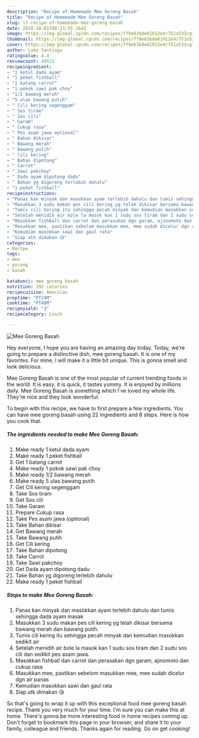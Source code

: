 ```yaml
---
description: "Recipe of Homemade Mee Goreng Basah"
title: "Recipe of Homemade Mee Goreng Basah"
slug: 17-recipe-of-homemade-mee-goreng-basah
date: 2020-10-01T08:23:55.164Z
image: https://img-global.cpcdn.com/recipes/ff9e63bde61012e4/751x532cq70/mee-goreng-basah-resipi-foto-utama.jpg
thumbnail: https://img-global.cpcdn.com/recipes/ff9e63bde61012e4/751x532cq70/mee-goreng-basah-resipi-foto-utama.jpg
cover: https://img-global.cpcdn.com/recipes/ff9e63bde61012e4/751x532cq70/mee-goreng-basah-resipi-foto-utama.jpg
author: Luke Santiago
ratingvalue: 4.4
reviewcount: 44511
recipeingredient:
- "1 ketul dada ayam"
- "1 peket fishball"
- "1 batang carrot"
- "1 pokok sawi pak choy"
- "1/2 bawang merah"
- "5 ulas bawang putih"
- " Cili kering segenggam"
- " Sos tiram"
- " Sos cili"
- " Garam"
- " Cukup rasa"
- " Pes asam jawa optional"
- " Bahan dikisar"
- " Bawang merah"
- " Bawang putih"
- " Cili kering"
- " Bahan dipotong"
- " Carrot"
- " Sawi pakchoy"
- " Dada ayam dipotong dadu"
- " Bahan yg digoreng terlebih dahulu"
- "1 peket fishball"
recipeinstructions:
- "Panas kan minyak dan masokkan ayam terlebih dahulu dan tumis sehingga dada ayam masak"
- "Masukkan 3 sudu makan pes cili kering yg telah dikisar bersama bawang merah dan bawang putih."
- "Tumis cili kering itu sehingga pecah minyak dan kemudian masokkan sedikit air"
- "Setelah menidih air bole la masok kan 1 sudu sos tiram dan 2 sudu sos cili dan sedikit pes asam jawa."
- "Masokkan fishball dan carrot dan perasakan dgn garam, ajinomoto dan cukup rasa"
- "Masukkan mee, pastikan sebelom masukkan mee, mee sudah dicelur dgn air panas"
- "Kemudian masokkan sawi dan gaul rata"
- "Siap utk dimakan 😘"
categories:
- Recipe
tags:
- mee
- goreng
- basah

katakunci: mee goreng basah 
nutrition: 292 calories
recipecuisine: American
preptime: "PT24M"
cooktime: "PT40M"
recipeyield: "3"
recipecategory: Lunch

---
```



![Mee Goreng Basah](https://img-global.cpcdn.com/recipes/ff9e63bde61012e4/751x532cq70/mee-goreng-basah-resipi-foto-utama.jpg)

Hey everyone, I hope you are having an amazing day today. Today, we're going to prepare a distinctive dish, mee goreng basah. It is one of my favorites. For mine, I will make it a little bit unique. This is gonna smell and look delicious.



Mee Goreng Basah is one of the most popular of current trending foods in the world. It is easy, it is quick, it tastes yummy. It is enjoyed by millions daily. Mee Goreng Basah is something which I've loved my whole life. They're nice and they look wonderful.


To begin with this recipe, we have to first prepare a few ingredients. You can have mee goreng basah using 22 ingredients and 8 steps. Here is how you cook that.

<!--inarticleads1-->

##### The ingredients needed to make Mee Goreng Basah:

1. Make ready 1 ketul dada ayam
1. Make ready 1 peket fishball
1. Get 1 batang carrot
1. Make ready 1 pokok sawi pak choy
1. Make ready 1/2 bawang merah
1. Make ready 5 ulas bawang putih
1. Get  Cili kering segenggam
1. Take  Sos tiram
1. Get  Sos cili
1. Take  Garam
1. Prepare  Cukup rasa
1. Take  Pes asam jawa (optional)
1. Take  Bahan dikisar
1. Get  Bawang merah
1. Take  Bawang putih
1. Get  Cili kering
1. Take  Bahan dipotong
1. Take  Carrot
1. Take  Sawi pakchoy
1. Get  Dada ayam dipotong dadu
1. Take  Bahan yg digoreng terlebih dahulu
1. Make ready 1 peket fishball




<!--inarticleads2-->

##### Steps to make Mee Goreng Basah:

1. Panas kan minyak dan masokkan ayam terlebih dahulu dan tumis sehingga dada ayam masak
1. Masukkan 3 sudu makan pes cili kering yg telah dikisar bersama bawang merah dan bawang putih.
1. Tumis cili kering itu sehingga pecah minyak dan kemudian masokkan sedikit air
1. Setelah menidih air bole la masok kan 1 sudu sos tiram dan 2 sudu sos cili dan sedikit pes asam jawa.
1. Masokkan fishball dan carrot dan perasakan dgn garam, ajinomoto dan cukup rasa
1. Masukkan mee, pastikan sebelom masukkan mee, mee sudah dicelur dgn air panas
1. Kemudian masokkan sawi dan gaul rata
1. Siap utk dimakan 😘




So that's going to wrap it up with this exceptional food mee goreng basah recipe. Thank you very much for your time. I'm sure you can make this at home. There's gonna be more interesting food in home recipes coming up. Don't forget to bookmark this page in your browser, and share it to your family, colleague and friends. Thanks again for reading. Go on get cooking!
